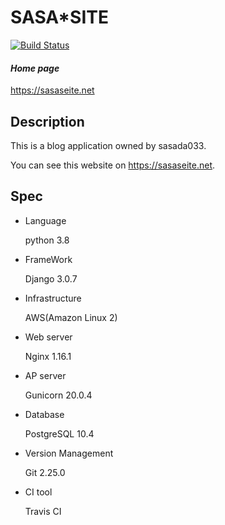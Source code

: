 # SASA*SITE
[![Build Status](https://travis-ci.org/sasada033/Blog.svg?branch=develop)](https://travis-ci.org/sasada033/Blog)

#### *Home page*
https://sasaseite.net

## Description
This is a blog application owned by sasada033.

You can see this website on https://sasaseite.net.

## Spec

- Language

    python 3.8
    
- FrameWork

    Django 3.0.7
    
- Infrastructure

    AWS(Amazon Linux 2)
    
- Web server

    Nginx 1.16.1
    
- AP server

    Gunicorn 20.0.4
    
- Database

    PostgreSQL 10.4
    
- Version Management

    Git 2.25.0
    
- CI tool

    Travis CI
